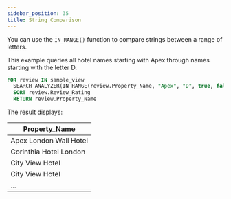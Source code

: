 ```yaml
---
sidebar_position: 35
title: String Comparison
---
```


You can use the `IN_RANGE()` function to compare strings between a range of letters.

This example queries all hotel names starting with Apex through names starting with the letter D.

```sql
FOR review IN sample_view
  SEARCH ANALYZER(IN_RANGE(review.Property_Name, "Apex", "D", true, false), "identity")
  SORT review.Review_Rating
  RETURN review.Property_Name
```

The result displays:

| Property_Name |
| --- |
| Apex London Wall Hotel |
| Corinthia Hotel London |
| City View Hotel |
| City View Hotel |
| ... |

